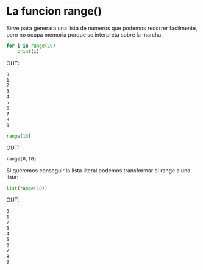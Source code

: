 # La funcion range()

Sirve para generara una lista de numeros que podemos recorrer facilmente, pero no ocupa memoria porque se interpreta sobre la marcha:

```python
for i in range(10)
    print(i)
```
OUT:
```bash
0
1
2
3
4
5
6
7
8
9
```

```python
range(10)
```
OUT:
```bash
range(0,10)
```

Si queremos conseguir la lista literal podemos transformar el range a una lista:
```python
list(range(10))
```
OUT:
```bash
0
1
2
3
4
5
6
7
8
9
```
